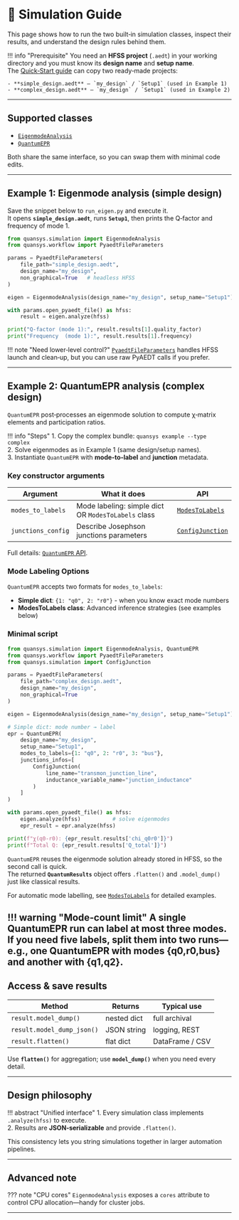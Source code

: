 # 🧪 Simulation Guide

This page shows how to run the two built‑in simulation classes, inspect their results, and understand the design rules behind them.

!!! info "Prerequisite"
    You need an **HFSS project** (`.aedt`) in your working directory and you must know its **design name** and **setup name**.  
    The [Quick‑Start guide](../getting_started.md) can copy two ready‑made projects:

    - **simple_design.aedt** — `my_design` / `Setup1` (used in Example 1)  
    - **complex_design.aedt** — `my_design` / `Setup1` (used in Example 2)

---

## Supported classes

- [`EigenmodeAnalysis`](../api/eigenmode_analysis.md)  
- [`QuantumEPR`](../api/quantum_epr.md)

Both share the same interface, so you can swap them with minimal code edits.

---

## Example 1: Eigenmode analysis (simple design)

Save the snippet below to `run_eigen.py` and execute it.  
It opens **`simple_design.aedt`**, runs **`Setup1`**, then prints the Q‑factor and frequency of mode 1.

```python
from quansys.simulation import EigenmodeAnalysis
from quansys.workflow import PyaedtFileParameters

params = PyaedtFileParameters(
    file_path="simple_design.aedt",
    design_name="my_design",
    non_graphical=True   # headless HFSS
)

eigen = EigenmodeAnalysis(design_name="my_design", setup_name="Setup1")

with params.open_pyaedt_file() as hfss:
    result = eigen.analyze(hfss)

print("Q‑factor (mode 1):", result.results[1].quality_factor)
print("Frequency  (mode 1):", result.results[1].frequency)
```

!!! note "Need lower‑level control?"
    [`PyaedtFileParameters`](../api/pyaedt_file_parameters.md) handles HFSS launch and clean‑up, but you can use raw PyAEDT calls if you prefer.

---

## Example 2: QuantumEPR analysis (complex design)

`QuantumEPR` post‑processes an eigenmode solution to compute χ‑matrix elements and participation ratios.

!!! info "Steps"
    1. Copy the complex bundle: `quansys example --type complex`  
    2. Solve eigenmodes as in Example 1 (same design/setup names).  
    3. Instantiate `QuantumEPR` with **mode‑to‑label** and **junction** metadata.

### Key constructor arguments

| Argument | What it does                                        | API                                          |
|----------|-----------------------------------------------------|----------------------------------------------|
| `modes_to_labels` | Mode labeling: simple dict OR `ModesToLabels` class | [`ModesToLabels`](../api/modes_to_labels.md) |
| `junctions_config` | Describe Josephson junctions parameters             | [`ConfigJunction`](../api/junctions.md)      |

Full details: [`QuantumEPR` API](../api/quantum_epr.md).

### Mode Labeling Options

`QuantumEPR` accepts two formats for `modes_to_labels`:

- **Simple dict**: `{1: "q0", 2: "r0"}` - when you know exact mode numbers
- **ModesToLabels class**: Advanced inference strategies (see examples below)

### Minimal script

```python
from quansys.simulation import EigenmodeAnalysis, QuantumEPR
from quansys.workflow import PyaedtFileParameters
from quansys.simulation import ConfigJunction

params = PyaedtFileParameters(
    file_path="complex_design.aedt",
    design_name="my_design",
    non_graphical=True
)

eigen = EigenmodeAnalysis(design_name="my_design", setup_name="Setup1")

# Simple dict: mode number → label  
epr = QuantumEPR(
    design_name="my_design",
    setup_name="Setup1",
    modes_to_labels={1: "q0", 2: "r0", 3: "bus"},
    junctions_infos=[
        ConfigJunction(
            line_name="transmon_junction_line",
            inductance_variable_name="junction_inductance"
        )
    ]
)

with params.open_pyaedt_file() as hfss:
    eigen.analyze(hfss)          # solve eigenmodes
    epr_result = epr.analyze(hfss)

print(f"χ(q0‑r0): {epr_result.results['chi_q0r0']}")
print(f"Total Q: {epr_result.results['Q_total']}")
```

`QuantumEPR` reuses the eigenmode solution already stored in HFSS, so the second call is quick.  
The returned **`QuantumResults`** object offers `.flatten()` and `.model_dump()` just like classical results.

For automatic mode labelling, see [`ModesToLabels`](../api/modes_to_labels.md) for detailed examples.
    
!!! warning "Mode‑count limit"
    A single QuantumEPR run can label **at most three modes**. 
    If you need five labels, split them into two runs—e.g., one QuantumEPR with modes {q0,r0,bus} and another with {q1,q2}.
---

## Access & save results

| Method                     | Returns     | Typical use      |
|----------------------------|-------------|------------------|
| `result.model_dump()`      | nested dict | full archival    |
| `result.model_dump_json()` | JSON string | logging, REST    |
| `result.flatten()`         | flat dict   | DataFrame / CSV  |

Use **`flatten()`** for aggregation; use **`model_dump()`** when you need every detail.

---

## Design philosophy

!!! abstract "Unified interface"
    1. Every simulation class implements `.analyze(hfss)` to execute.  
    2. Results are **JSON‑serializable** and provide `.flatten()`.

This consistency lets you string simulations together in larger automation pipelines.

---

## Advanced note

??? note "CPU cores"
    `EigenmodeAnalysis` exposes a `cores` attribute to control CPU allocation—handy for cluster jobs.

---
